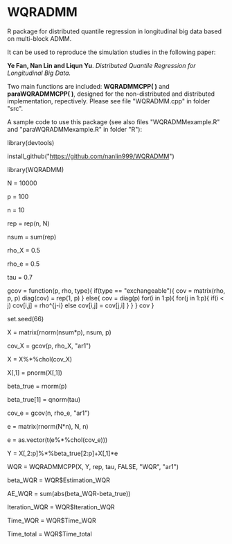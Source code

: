 # WQRADMM
R package for distributed quantile regression in longitudinal big data based on multi-block ADMM.

It can be used to reproduce the simulation studies in the following paper:

**Ye Fan, Nan Lin and Liqun Yu**. *Distributed Quantile Regression for Longitudinal Big Data.*

Two main functions are included: **WQRADMMCPP( )** and **paraWQRADMMCPP( )**, designed for the non-distributed and distributed implementation, repectively. Please see file "WQRADMM.cpp" in folder "src". 

A sample code to use this package (see also files "WQRADMMexample.R" and "paraWQRADMMexample.R" in folder "R"):

library(devtools)

install_github("https://github.com/nanlin999/WQRADMM")

library(WQRADMM)

N = 10000

p = 100

n = 10

rep = rep(n, N)

nsum = sum(rep)

rho_X = 0.5

rho_e = 0.5

tau = 0.7

gcov = function(p, rho, type){
   if(type == "exchangeable"){
     cov = matrix(rho, p, p)
     diag(cov) = rep(1, p)
   }
   else{
     cov = diag(p)
     for(i in 1:p){
       for(j in 1:p){
         if(i < j) cov[i,j] = rho^{j-i}
         else cov[i,j] = cov[j,i]
       }
     }
   }
   cov
}

set.seed(66)

X = matrix(rnorm(nsum*p), nsum, p)

cov_X = gcov(p, rho_X, "ar1")

X = X%*%chol(cov_X)

X[,1] = pnorm(X[,1])

beta_true = rnorm(p)

beta_true[1] = qnorm(tau)

cov_e = gcov(n, rho_e, "ar1")

e = matrix(rnorm(N*n), N, n)

e = as.vector(t(e%*%chol(cov_e)))

Y = X[,2:p]%*%beta_true[2:p]+X[,1]*e

WQR = WQRADMMCPP(X, Y, rep, tau, FALSE, "WQR", "ar1")

beta_WQR = WQR$Estimation_WQR

AE_WQR = sum(abs(beta_WQR-beta_true))

Iteration_WQR = WQR$Iteration_WQR

Time_WQR = WQR$Time_WQR

Time_total = WQR$Time_total
